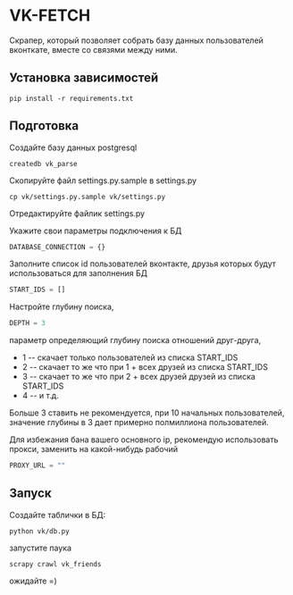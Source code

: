 VK-FETCH
=======

Скрапер, который позволяет собрать базу данных пользователей вконткате, вместе со связями между ними.

Установка зависимостей
----------------------

```
pip install -r requirements.txt
```

Подготовка
----------

Создайте базу данных postgresql

```
createdb vk_parse
```

Скопируйте файл settings.py.sample в settings.py

```
cp vk/settings.py.sample vk/settings.py
```


Отредактируйте файлик settings.py

Укажите свои параметры подключения к БД

```python
DATABASE_CONNECTION = {}
```

Заполните список id пользователей вконтакте, друзья которых будут использоваться для заполнения БД
```python
START_IDS = [] 
```

Настройте глубину поиска, 
    
```python
DEPTH = 3
```

параметр определяющий глубину поиска отношений друг-друга,

* 1 -- скачает только пользователей из списка START_IDS
* 2 -- скачает то же что при 1 + всех друзей из списка START_IDS
* 3 -- скачает то же что при 2 + всех друзей друзей из списка START_IDS
* 4 -- и т.д.

Больше 3 ставить не рекомендуется, при 10 начальных пользователей, значение глубины в 3 дает примерно полмиллиона пользователей.

Для избежания бана вашего основного ip, рекомендую использовать прокси, заменить на какой-нибудь рабочий

```python
PROXY_URL = ""
```

Запуск
------

Создайте таблички в БД:

```
python vk/db.py
```

запустите паука

```
scrapy crawl vk_friends
```

ожидайте =)
